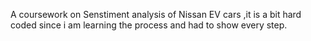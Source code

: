 A coursework on Senstiment analysis of Nissan EV cars ,it is a bit hard coded since i am learning the process and had to show every step.
